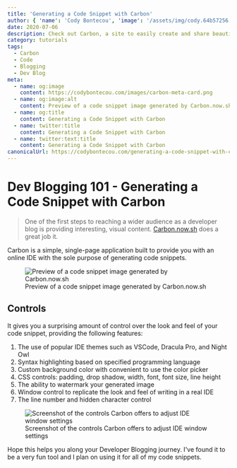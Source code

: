 ```yaml
---
title: 'Generating a Code Snippet with Carbon'
author: { 'name': 'Cody Bontecou', 'image': '/assets/img/cody.64b57256.jpg' }
date: 2020-07-06
description: Check out Carbon, a site to easily create and share beautiful images of your source code.
category: tutorials
tags:
  - Carbon
  - Code
  - Blogging
  - Dev Blog
meta:
  - name: og:image
    content: https://codybontecou.com/images/carbon-meta-card.png
  - name: og:image:alt
    content: Preview of a code snippet image generated by Carbon.now.sh
  - name: og:title
    content: Generating a Code Snippet with Carbon
  - name: twitter:title
    content: Generating a Code Snippet with Carbon
  - name: twitter:text:title
    content: Generating a Code Snippet with Carbon
canonicalUrl: https://codybontecou.com/generating-a-code-snippet-with-carbon.html
---
```


<h1 class="mt-24 text-4xl font-semibold">Dev Blogging 101 - Generating a Code Snippet with Carbon</h1>

> One of the first steps to reaching a wider audience as a developer blog is providing interesting, visual content. [Carbon.now.sh](https://carbon.now.sh) does a great job it.

<HeaderMeta :author=$frontmatter.author :date=$frontmatter.date />

Carbon is a simple, single-page application built to provide you with an online IDE with the sole purpose of generating code snippets.

<figure>
  <img src="images/carbon.png" alt="Preview of a code snippet image generated by Carbon.now.sh" class="rounded shadow-lg" />
  <figcaption class="mt-2 text-center text-gray-400">Preview of a code snippet image generated by Carbon.now.sh</figcaption>
</figure>

## Controls

It gives you a surprising amount of control over the look and feel of your code snippet, providing the following features:

1. The use of popular IDE themes such as VSCode, Dracula Pro, and Night Owl
1. Syntax highlighting based on specified programming language
1. Custom background color with convenient to use the color picker
1. CSS controls: padding, drop shadow, width, font, font size, line height
1. The ability to watermark your generated image
1. Window control to replicate the look and feel of writing in a real IDE
1. The line number and hidden character control

<figure class="flex items-center">
  <img src="images/carbon-features.png" alt="Screenshot of the controls Carbon offers to adjust IDE window settings" class="w-1/2 rounded shadow-lg" />
  <figcaption class="mt-2 text-center text-gray-400">Screenshot of the controls Carbon offers to adjust IDE window settings</figcaption>
</figure>

Hope this helps you along your Developer Blogging journey. I've found it to be a very fun tool and I plan on using it for all of my code snippets.

<Post />

